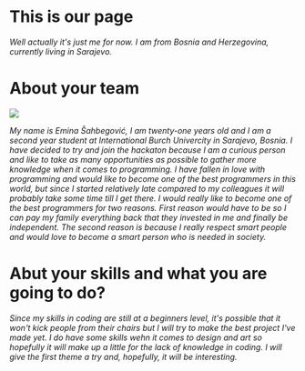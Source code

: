 <h1><b>This is our page</b></h1>

<em>Well actually it's just me for now. I am from Bosnia and Herzegovina, currently living in Sarajevo.</em>

<h1><b>About your team</b></h1>

<img src='https://fbcdn-sphotos-h-a.akamaihd.net/hphotos-ak-xpf1/v/t1.0-9/10462897_340526402793483_5136123533379743807_n.jpg?oh=a4bbd3ec555369ef01d095d2b23e5054&oe=54FA3C76&__gda__=1425953052_55e3cb1157c2cbffa69397dc17264381'>

<em>My name is Emina Šahbegović, I am twenty-one years old and I am a second year student at International Burch Univercity in 
Sarajevo, Bosnia. I have decided to try and join the hackaton because I am a curious person and like to take as many 
opportunities as possible to gather more knowledge when it comes to programming. I have fallen in love with 
programming and would like to become one of the best programmers in this world, but since I started relatively late compared to 
my colleagues it will probably take some time till I get there. I would really like to become one of the best programmers for 
two reasons. First reason would have to be so I can pay my family everything back that they invested in me and finally be 
independent. The second reason is because I really respect smart people and would love to become a smart person who is needed 
in society.</em>

<h1><b>Abut your skills and what you are going to do?</b></h1>

<em>Since my skills in coding are still at a beginners level, it's possible that it won't kick people from their chairs but 
I will try to make the best project I've made yet. I do have some skills wehn it comes to design and art so hopefully it will 
make up a little for the lack of knowledge in coding. I will give the first theme a try and, hopefully, it will be interesting.</em>
